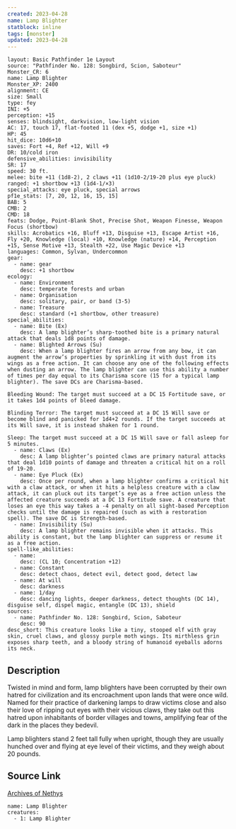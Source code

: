 ```yaml
---
created: 2023-04-28
name: Lamp Blighter
statblock: inline
tags: [monster]
updated: 2023-04-28
---
```

```statblock
layout: Basic Pathfinder 1e Layout
source: "Pathfinder No. 128: Songbird, Scion, Saboteur"
Monster_CR: 6
name: Lamp Blighter
Monster_XP: 2400
alignment: CE
size: Small
type: fey
INI: +5
perception: +15
senses: blindsight, darkvision, low-light vision
AC: 17, touch 17, flat-footed 11 (dex +5, dodge +1, size +1)
HP: 45
hit_dice: 10d6+10
saves: Fort +4, Ref +12, Will +9
DR: 10/cold iron
defensive_abilities: invisibility
SR: 17
speed: 30 ft.
melee: bite +11 (1d8-2), 2 claws +11 (1d10-2/19-20 plus eye pluck)
ranged: +1 shortbow +13 (1d4-1/×3)
special_attacks: eye pluck, special arrows
pf1e_stats: [7, 20, 12, 16, 15, 15]
BAB: 5
CMB: 2
CMD: 18
feats: Dodge, Point-Blank Shot, Precise Shot, Weapon Finesse, Weapon Focus (shortbow)
skills: Acrobatics +16, Bluff +13, Disguise +13, Escape Artist +16, Fly +20, Knowledge (local) +10, Knowledge (nature) +14, Perception +15, Sense Motive +13, Stealth +22, Use Magic Device +13
languages: Common, Sylvan, Undercommon
gear:
  - name: gear
    desc: +1 shortbow
ecology:
  - name: Environment
    desc: temperate forests and urban
  - name: Organisation
    desc: solitary, pair, or band (3-5)
  - name: Treasure
    desc: standard (+1 shortbow, other treasure)
special_abilities:
  - name: Bite (Ex)
    desc: A lamp blighter’s sharp-toothed bite is a primary natural attack that deals 1d8 points of damage.
  - name: Blighted Arrows (Su)
    desc: When a lamp blighter fires an arrow from any bow, it can augment the arrow’s properties by sprinkling it with dust from its wings as a free action. It can choose any one of the following effects when dusting an arrow. The lamp blighter can use this ability a number of times per day equal to its Charisma score (15 for a typical lamp blighter). The save DCs are Charisma-based. 

Bleeding Wound: The target must succeed at a DC 15 Fortitude save, or it takes 1d4 points of bleed damage. 

Blinding Terror: The target must succeed at a DC 15 Will save or become blind and panicked for 1d4+2 rounds. If the target succeeds at its Will save, it is instead shaken for 1 round. 

Sleep: The target must succeed at a DC 15 Will save or fall asleep for 5 minutes.
  - name: Claws (Ex)
    desc: A lamp blighter’s pointed claws are primary natural attacks that deal 1d10 points of damage and threaten a critical hit on a roll of 19-20.
  - name: Eye Pluck (Ex)
    desc: Once per round, when a lamp blighter confirms a critical hit with a claw attack, or when it hits a helpless creature with a claw attack, it can pluck out its target’s eye as a free action unless the affected creature succeeds at a DC 13 Fortitude save. A creature that loses an eye this way takes a -4 penalty on all sight-based Perception checks until the damage is repaired (such as with a restoration spell). The save DC is Strength-based.
  - name: Invisibility (Su)
    desc: A lamp blighter remains invisible when it attacks. This ability is constant, but the lamp blighter can suppress or resume it as a free action.
spell-like_abilities:
  - name:
    desc: (CL 10; Concentration +12)
  - name: Constant
    desc: detect chaos, detect evil, detect good, detect law
  - name: At will
    desc: darkness
  - name: 1/day
    desc: dancing lights, deeper darkness, detect thoughts (DC 14), disguise self, dispel magic, entangle (DC 13), shield
sources:
  - name: Pathfinder No. 128: Songbird, Scion, Saboteur
    desc: 90
desc_short: This creature looks like a tiny, stooped elf with gray skin, cruel claws, and glossy purple moth wings. Its mirthless grin exposes sharp teeth, and a bloody string of humanoid eyeballs adorns its neck.
```
## Description
Twisted in mind and form, lamp blighters have been corrupted by their own hatred for civilization and its encroachment upon lands that were once wild. Named for their practice of darkening lamps to draw victims close and also their love of ripping out eyes with their vicious claws, they take out this hatred upon inhabitants of border villages and towns, amplifying fear of the dark in the places they bedevil.

 Lamp blighters stand 2 feet tall fully when upright, though they are usually hunched over and flying at eye level of their victims, and they weigh about 20 pounds. 
## Source Link
[Archives of Nethys](https://aonprd.com/MonsterDisplay.aspx?ItemName=Lamp%20Blighter)
```encounter-table
name: Lamp Blighter
creatures:
  - 1: Lamp Blighter
```
